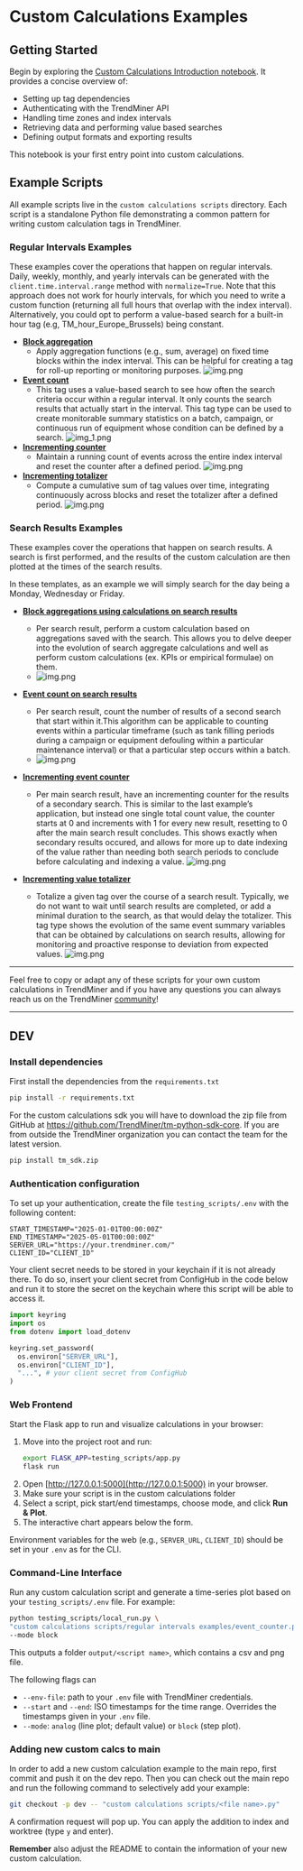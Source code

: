 # Custom Calculations Examples

## Getting Started

Begin by exploring the [Custom Calculations Introduction notebook](custom%20calculations%20introduction.ipynb). It provides a concise overview of:

* Setting up tag dependencies
* Authenticating with the TrendMiner API
* Handling time zones and index intervals
* Retrieving data and performing value based searches
* Defining output formats and exporting results

This notebook is your first entry point into custom calculations.

## Example Scripts

All example scripts live in the `custom calculations scripts` directory. Each script is a standalone Python file demonstrating a common pattern for writing custom calculation tags in TrendMiner.

### Regular Intervals Examples

These examples cover the operations that happen on regular intervals. Daily, weekly, monthly, and yearly intervals can be generated with the `client.time.interval.range` method with `normalize=True`. Note that this approach does not work for hourly intervals, for which you need to write a custom function (returning all full hours that overlap with the index interval). Alternatively, you could opt to perform a value-based search for a built-in hour tag (e.g, TM_hour_Europe_Brussels) being constant.

* [**Block aggregation**](custom%20calculations%20scripts/regular%20intervals%20examples/block_aggregation.py)
  * Apply aggregation functions (e.g., sum, average) on fixed time blocks within the index interval. This can be helpful for creating a tag for roll-up reporting or monitoring purposes.
  ![img.png](images/block_aggregation.png)
* [**Event count**](custom%20calculations%20scripts/regular%20intervals%20examples/event_counter.py)
  * This tag uses a value-based search to see how often the search criteria occur within a regular interval. It only counts the search results that actually start in the interval. This tag type can be used to create monitorable summary statistics on a batch, campaign, or continuous run of equipment whose condition can be defined by a search.
  ![img_1.png](images/event_count.png)
* [**Incrementing counter**](custom%20calculations%20scripts/regular%20intervals%20examples/incrementing_counter.py)
  * Maintain a running count of events across the entire index interval and reset the counter after a defined period.
  ![img.png](images/incrementing_counter.png)
* [**Incrementing totalizer**](custom%20calculations%20scripts/regular%20intervals%20examples/incrementing_totalizer.py)
  * Compute a cumulative sum of tag values over time, integrating continuously across blocks and reset the totalizer after a defined period.
  ![img.png](images/incrementing_totalizer.png)

### Search Results Examples

These examples cover the operations that happen on search results. A search is first performed, and the results of the custom calculation are then plotted at the times of the search results.

In these templates, as an example we will simply search for the day being a Monday, Wednesday or Friday.

* [**Block aggregations using calculations on search results**](custom%20calculations%20scripts/search%20results%20examples/block_aggregations_calc_search_results.py)
  * Per search result, perform a custom calculation based on aggregations saved with the search. This allows you to delve deeper into the evolution of search aggregate calculations and well as perform custom calculations (ex. KPIs or empirical formulae) on them.
  * ![img.png](images/block_aggregations_calc_search_results.png)

* [**Event count on search results**](custom%20calculations%20scripts/search%20results%20examples/event_counter_for_search_results.py)
  * Per search result, count the number of results of a second search that start within it.This algorithm can be applicable to counting events within a particular timeframe (such as tank filling periods during a campaign or equipment defouling within a particular maintenance interval) or that a particular step occurs within a batch.
  * ![img.png](images/event_counter_for_search_results.png)
  
* [**Incrementing event counter**](custom%20calculations%20scripts/search%20results%20examples/incrementing_event_counter_search_results.py)
  * Per main search result, have an incrementing counter for the results of a secondary search. This is similar to the last example’s application, but instead one single total count value, the counter starts at 0 and increments with 1 for every new result, resetting to 0 after the main search result concludes. This shows exactly when secondary results occured, and allows for more up to date indexing of the value rather than needing both search periods to conclude before calculating and indexing a value.
![img.png](images/incrementing_event_counter_search_results.png)
* [**Incrementing value totalizer**](custom%20calculations%20scripts/search%20results%20examples/incrementing_value_totalizer_search_results.py)
  * Totalize a given tag over the course of a search result. Typically, we do not want to wait until search results are completed, or add a minimal duration to the search, as that would delay the totalizer. This tag type shows the evolution of the same event summary variables that can be obtained by calculations on search results, allowing for monitoring and proactive response to deviation from expected values.
![img.png](images/incrementing_value_totalizer_search_results.png)

---

Feel free to copy or adapt any of these scripts for your own custom calculations in TrendMiner and if you have any questions you can always reach us on the TrendMiner [community](https://community.trendminer.com)!

---

## DEV

### Install dependencies

First install the dependencies from the `requirements.txt`
```bash
pip install -r requirements.txt
```
For the custom calculations sdk you will have to download the zip file from GitHub at https://github.com/TrendMiner/tm-python-sdk-core. If you are from outside the TrendMiner organization you can contact the team for the latest version.
```bash
pip install tm_sdk.zip
```

### Authentication configuration
To set up your authentication, create the file `testing_scripts/.env` with the following content:
```
START_TIMESTAMP="2025-01-01T00:00:00Z"
END_TIMESTAMP="2025-05-01T00:00:00Z"
SERVER_URL="https://your.trendminer.com/"
CLIENT_ID="CLIENT_ID"
```
Your client secret needs to be stored in your keychain if it is not already there. To do so, insert your client secret from ConfigHub in the code below and run it to store the secret on the keychain where this script will be able to access it.

```python
import keyring
import os
from dotenv import load_dotenv

keyring.set_password(
  os.environ["SERVER_URL"], 
  os.environ["CLIENT_ID"],
  "...", # your client secret from ConfigHub
)
```

### Web Frontend

Start the Flask app to run and visualize calculations in your browser:

1. Move into the project root and run:
   ```bash
   export FLASK_APP=testing_scripts/app.py
   flask run
   ```
2. Open [http://127.0.0.1:5000](http://127.0.0.1:5000) in your browser.
3. Make sure your script is in the custom calculations folder
3. Select a script, pick start/end timestamps, choose mode, and click **Run & Plot**.  
4. The interactive chart appears below the form.

Environment variables for the web (e.g., `SERVER_URL`, `CLIENT_ID`) should be set in your `.env` as for the CLI.

### Command-Line Interface
Run any custom calculation script and generate a time-series plot based on your `testing_scripts/.env` file. For example:

```bash
python testing_scripts/local_run.py \
"custom calculations scripts/regular intervals examples/event_counter.py" \
--mode block
```
This outputs a folder `output/<script name>`, which contains a csv and png file.

The following flags can 
- `--env-file`: path to your `.env` file with TrendMiner credentials.  
- `--start` and `--end`: ISO timestamps for the time range. Overrides the timestamps given in your `.env` file.
- `--mode`: `analog` (line plot; default value) or `block` (step plot).


### Adding new custom calcs to main
In order to add a new custom calculation example to the main repo, first commit and push it on the dev repo. Then you can check out the main repo and run the following command to selectively add your example:
```bash
git checkout -p dev -- "custom calculations scripts/<file name>.py"
```

A confirmation request will pop up. You can apply the addition to index and worktree (type `y` and enter).

**Remember** also adjust the README to contain the information of your new custom calculation.
